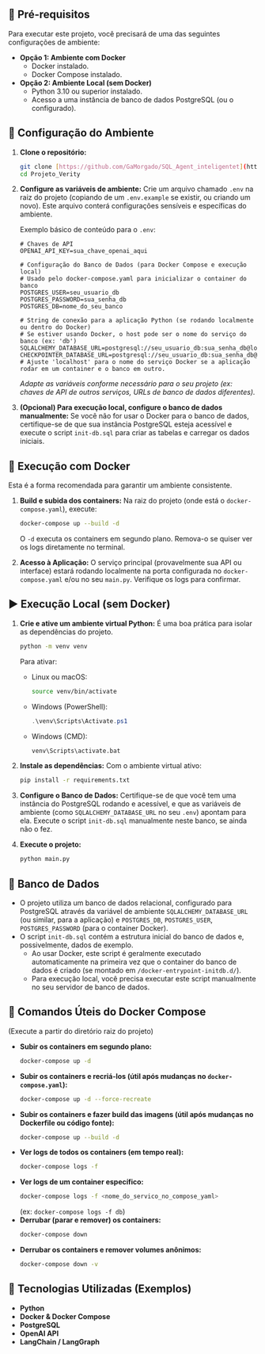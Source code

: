 
## :rocket: Pré-requisitos

Para executar este projeto, você precisará de uma das seguintes configurações de ambiente:

* **Opção 1: Ambiente com Docker**
    * Docker instalado.
    * Docker Compose instalado.
* **Opção 2: Ambiente Local (sem Docker)**
    * Python 3.10 ou superior instalado.
    * Acesso a uma instância de banco de dados PostgreSQL (ou o configurado).

## :wrench: Configuração do Ambiente

1.  **Clone o repositório:**
    ```bash
    git clone [https://github.com/GaMorgado/SQL_Agent_inteligentet](https://github.com/GaMorgado/SQL_Agent_inteligente)
    cd Projeto_Verity
    ```

2.  **Configure as variáveis de ambiente:**
    Crie um arquivo chamado `.env` na raiz do projeto (copiando de um `.env.example` se existir, ou criando um novo). Este arquivo conterá configurações sensíveis e específicas do ambiente.

    Exemplo básico de conteúdo para o `.env`:
    ```env
    # Chaves de API
    OPENAI_API_KEY=sua_chave_openai_aqui

    # Configuração do Banco de Dados (para Docker Compose e execução local)
    # Usado pelo docker-compose.yaml para inicializar o container do banco
    POSTGRES_USER=seu_usuario_db
    POSTGRES_PASSWORD=sua_senha_db
    POSTGRES_DB=nome_do_seu_banco
    
    # String de conexão para a aplicação Python (se rodando localmente ou dentro do Docker)
    # Se estiver usando Docker, o host pode ser o nome do serviço do banco (ex: 'db')
    SQLALCHEMY_DATABASE_URL=postgresql://seu_usuario_db:sua_senha_db@localhost:5432/nome_do_seu_banco
    CHECKPOINTER_DATABASE_URL=postgresql://seu_usuario_db:sua_senha_db@localhost:5432/nome_do_seu_banco 
    # Ajuste 'localhost' para o nome do serviço Docker se a aplicação rodar em um container e o banco em outro.
    ```
    *Adapte as variáveis conforme necessário para o seu projeto (ex: chaves de API de outros serviços, URLs de banco de dados diferentes).*

3.  **(Opcional) Para execução local, configure o banco de dados manualmente:**
    Se você não for usar o Docker para o banco de dados, certifique-se de que sua instância PostgreSQL esteja acessível e execute o script `init-db.sql` para criar as tabelas e carregar os dados iniciais.

## :whale: Execução com Docker

Esta é a forma recomendada para garantir um ambiente consistente.

1.  **Build e subida dos containers:**
    Na raiz do projeto (onde está o `docker-compose.yaml`), execute:
    ```bash
    docker-compose up --build -d
    ```
    O `-d` executa os containers em segundo plano. Remova-o se quiser ver os logs diretamente no terminal.

2.  **Acesso à Aplicação:**
    O serviço principal (provavelmente sua API ou interface) estará rodando localmente na porta configurada no `docker-compose.yaml` e/ou no seu `main.py`. Verifique os logs para confirmar.

## :arrow_forward: Execução Local (sem Docker)

1.  **Crie e ative um ambiente virtual Python:**
    É uma boa prática para isolar as dependências do projeto.
    ```bash
    python -m venv venv 
    ```
    Para ativar:
    * Linux ou macOS:
        ```bash
        source venv/bin/activate
        ```
    * Windows (PowerShell):
        ```ps1
        .\venv\Scripts\Activate.ps1
        ```
    * Windows (CMD):
        ```bash
        venv\Scripts\activate.bat
        ```

2.  **Instale as dependências:**
    Com o ambiente virtual ativo:
    ```bash
    pip install -r requirements.txt
    ```

3.  **Configure o Banco de Dados:**
    Certifique-se de que você tem uma instância do PostgreSQL rodando e acessível, e que as variáveis de ambiente (como `SQLALCHEMY_DATABASE_URL` no seu `.env`) apontam para ela. Execute o script `init-db.sql` manualmente neste banco, se ainda não o fez.

4.  **Execute o projeto:**
    ```bash
    python main.py
    ```

## :rocket: Banco de Dados

* O projeto utiliza um banco de dados relacional, configurado para PostgreSQL através da variável de ambiente `SQLALCHEMY_DATABASE_URL` (ou similar, para a aplicação) e `POSTGRES_DB`, `POSTGRES_USER`, `POSTGRES_PASSWORD` (para o container Docker).
* O script `init-db.sql` contém a estrutura inicial do banco de dados e, possivelmente, dados de exemplo.
    * Ao usar Docker, este script é geralmente executado automaticamente na primeira vez que o container do banco de dados é criado (se montado em `/docker-entrypoint-initdb.d/`).
    * Para execução local, você precisa executar este script manualmente no seu servidor de banco de dados.

## :scroll: Comandos Úteis do Docker Compose

(Execute a partir do diretório raiz do projeto)

* **Subir os containers em segundo plano:**
    ```bash
    docker-compose up -d
    ```
* **Subir os containers e recriá-los (útil após mudanças no `docker-compose.yaml`):**
    ```bash
    docker-compose up -d --force-recreate
    ```
* **Subir os containers e fazer build das imagens (útil após mudanças no Dockerfile ou código fonte):**
    ```bash
    docker-compose up --build -d
    ```
* **Ver logs de todos os containers (em tempo real):**
    ```bash
    docker-compose logs -f
    ```
* **Ver logs de um container específico:**
    ```bash
    docker-compose logs -f <nome_do_servico_no_compose_yaml> 
    ``` 
    (ex: `docker-compose logs -f db`)
* **Derrubar (parar e remover) os containers:**
    ```bash
    docker-compose down
    ```
* **Derrubar os containers e remover volumes anônimos:**
    ```bash
    docker-compose down -v
    ```

## :wrench: Tecnologias Utilizadas (Exemplos)

* **Python**
* **Docker & Docker Compose**
* **PostgreSQL** 
* **OpenAI API** 
* **LangChain / LangGraph** 
